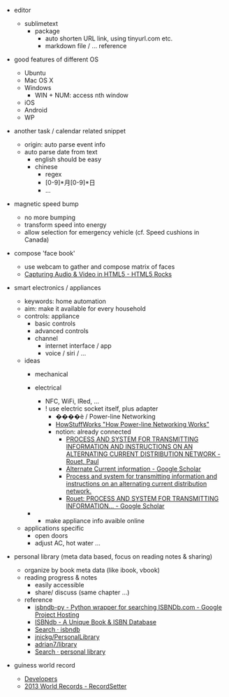 * editor
  * sublimetext
    * package
      * auto shorten URL link, using tinyurl.com etc.
      * markdown file / ... reference
*  good features of different OS
   *  Ubuntu
   *  Mac OS X
   *  Windows
      *  WIN + NUM: access nth window
   *  iOS
   *  Android
   *  WP
*  another task / calendar related snippet
    *   origin: auto parse event info
    *   auto parse date from text
        *   english should be easy
        *   chinese
            *   regex
               *   [0-9]*月[0-9]*日
               *   ...
*   magnetic speed bump
    *   no more bumping
    *   transform speed into energy
    *   allow selection for emergency vehicle (cf. Speed cushions in Canada)
    
*   compose 'face book'
    *   use webcam to gather and compose matrix of faces
    *   [Capturing Audio & Video in HTML5 - HTML5 Rocks](http://www.html5rocks.com/en/tutorials/getusermedia/intro/)
    
*   smart electronics / appliances
    *   keywords:   home automation
    *   aim: make it available for every household
    *   controls:   appliance
        *   basic controls
        *   advanced controls
        *   channel
            *   internet interface / app
            *   voice / siri / ...
    *   ideas
        *   mechanical
        *   electrical
            *   NFC, WiFi, IRed, ...
            *   ! use electric socket itself, plus adapter
                *   ����è / Power-line Networking
                  *  [HowStuffWorks "How Power-line Networking Works"](http://computer.howstuffworks.com/power-network.htm)
                *   notion: already connected
                    *   [PROCESS AND SYSTEM FOR TRANSMITTING INFORMATION AND INSTRUCTIONS ON AN ALTERNATING CURRENT DISTRIBUTION NETWORK - Rouet, Paul](http://www.freepatentsonline.com/EP0038877.html)
                    *   [Alternate Current information - Google Scholar](http://scholar.google.com/scholar?q=Alternate+Current+information&btnG=&hl=en&as_sdt=0%2C5)
                    *   [Process and system for transmitting information and instructions on an alternating current distribution network.](http://www.freepatentsonline.com/EP0038877.pdf)
                    *   [Rouet: PROCESS AND SYSTEM FOR TRANSMITTING INFORMATION... - Google Scholar](http://scholar.google.com/scholar?q=related:BdK2Fdeae8EJ:scholar.google.com/&hl=en&as_sdt=0,5)
                    
        * * make appliance info avaible online
    *   applications specific
        *   open doors
        *   adjust AC, hot water ...

*   personal library (meta data based, focus on reading notes & sharing)
    *   organize by book meta data (like ibook, vbook)
    *   reading progress & notes
        *   easily accessible
        *   share/ discuss (same chapter ...)
    *   reference
        * [isbndb-py - Python wrapper for searching ISBNDb.com - Google Project Hosting](https://code.google.com/p/isbndb-py/)
        * [ISBNdb - A Unique Book & ISBN Database](http://isbndb.com/)
        * [Search · isbndb](https://github.com/search?q=isbndb&type=Repositories&ref=searchresults)
        * [jnickg/PersonalLibrary](https://github.com/jnickg/PersonalLibrary)
        * [adrian7/library](https://github.com/adrian7/library)
        * [Search · personal library](https://github.com/search?q=personal+library&ref=cmdform)


*   guiness world record
    *   [Developers](http://recordsetter.com/developers#restapi)
    *   [2013 World Records - RecordSetter](http://recordsetter.com/)
